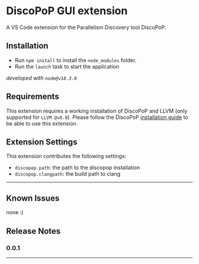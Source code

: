 # DiscoPoP GUI extension

A VS Code extension for the Parallelism Discovery tool DiscoPoP.

## Installation
* Run `npm install` to install the `node_modules` folder.
* Run the `launch` task to start the application

*developed with `node@v18.3.0`*
## Requirements

This extension requires a working installation of DiscoPoP and  LLVM (only supported for `LLVM @v8.0`).
Please follow the DiscoPoP [installation guide](https://github.com/discopop-project/discopop) to be able to use this extension.

## Extension Settings

This extension contributes the following settings:

* `discopop.path`: the path to the discopop installation
* `discopop.clangpath`: the build path to clang

---
## Known Issues

none :)

## Release Notes

### 0.0.1
---